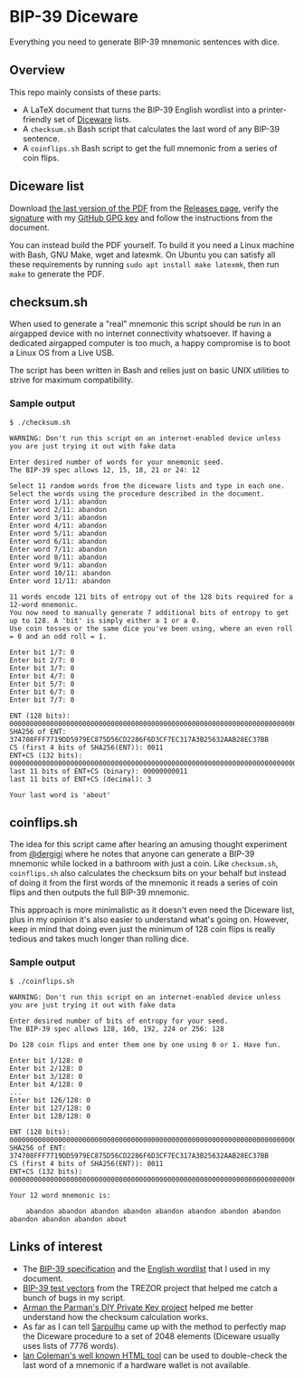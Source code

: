 # BIP-39 Diceware

Everything you need to generate BIP-39 mnemonic sentences with dice.

## Overview

This repo mainly consists of these parts:

* A LaTeX document that turns the BIP-39 English wordlist into a printer-friendly set of [Diceware] lists.
* A `checksum.sh` Bash script that calculates the last word of any BIP-39 sentence.
* A `coinflips.sh` Bash script to get the full mnemonic from a series of coin flips.

## Diceware list

Download [the last version of the PDF] from the [Releases page], verify the [signature] with my [GitHub GPG key] and follow the instructions from the document.

You can instead build the PDF yourself.
To build it you need a Linux machine with Bash, GNU Make, wget and latexmk.
On Ubuntu you can satisfy all these requirements by running `sudo apt install make latexmk`, then run `make` to generate the PDF.

## checksum.sh

When used to generate a "real" mnemonic this script should be run in an airgapped device with no internet connectivity whatsoever.
If having a dedicated airgapped computer is too much, a happy compromise is to boot a Linux OS from a Live USB.

The script has been written in Bash and relies just on basic UNIX utilities to strive for maximum compatibility.

### Sample output

```
$ ./checksum.sh

WARNING: Don't run this script on an internet-enabled device unless you are just trying it out with fake data

Enter desired number of words for your mnemonic seed.
The BIP-39 spec allows 12, 15, 18, 21 or 24: 12

Select 11 random words from the diceware lists and type in each one. Select the words using the procedure described in the document.
Enter word 1/11: abandon
Enter word 2/11: abandon
Enter word 3/11: abandon
Enter word 4/11: abandon
Enter word 5/11: abandon
Enter word 6/11: abandon
Enter word 7/11: abandon
Enter word 8/11: abandon
Enter word 9/11: abandon
Enter word 10/11: abandon
Enter word 11/11: abandon

11 words encode 121 bits of entropy out of the 128 bits required for a 12-word mnemonic.
You now need to manually generate 7 additional bits of entropy to get up to 128. A 'bit' is simply either a 1 or a 0.
Use coin tosses or the same dice you've been using, where an even roll = 0 and an odd roll = 1.

Enter bit 1/7: 0
Enter bit 2/7: 0
Enter bit 3/7: 0
Enter bit 4/7: 0
Enter bit 5/7: 0
Enter bit 6/7: 0
Enter bit 7/7: 0

ENT (128 bits):
00000000000000000000000000000000000000000000000000000000000000000000000000000000000000000000000000000000000000000000000000000000
SHA256 of ENT: 374708FFF7719DD5979EC875D56CD2286F6D3CF7EC317A3B25632AAB28EC37BB
CS (first 4 bits of SHA256(ENT)): 0011
ENT+CS (132 bits):
000000000000000000000000000000000000000000000000000000000000000000000000000000000000000000000000000000000000000000000000000000000011
last 11 bits of ENT+CS (binary): 00000000011
last 11 bits of ENT+CS (decimal): 3

Your last word is 'about'
```

## coinflips.sh

The idea for this script came after hearing an amusing thought experiment from [@dergigi] where he notes that anyone can generate a BIP-39 mnemonic while locked in a bathroom with just a coin.
Like `checksum.sh`, `coinflips.sh` also calculates the checksum bits on your behalf but instead of doing it from the first words of the mnemonic it reads a series of coin flips and then outputs the full BIP-39 mnemonic.

This approach is more minimalistic as it doesn't even need the Diceware list, plus in my opinion it's also easier to understand what's going on.
However, keep in mind that doing even just the minimum of 128 coin flips is really tedious and takes much longer than rolling dice.

### Sample output

```
$ ./coinflips.sh

WARNING: Don't run this script on an internet-enabled device unless you are just trying it out with fake data

Enter desired number of bits of entropy for your seed.
The BIP-39 spec allows 128, 160, 192, 224 or 256: 128

Do 128 coin flips and enter them one by one using 0 or 1. Have fun.

Enter bit 1/128: 0
Enter bit 2/128: 0
Enter bit 3/128: 0
Enter bit 4/128: 0
...
Enter bit 126/128: 0
Enter bit 127/128: 0
Enter bit 128/128: 0

ENT (128 bits):
00000000000000000000000000000000000000000000000000000000000000000000000000000000000000000000000000000000000000000000000000000000
SHA256 of ENT: 374708FFF7719DD5979EC875D56CD2286F6D3CF7EC317A3B25632AAB28EC37BB
CS (first 4 bits of SHA256(ENT)): 0011
ENT+CS (132 bits):
000000000000000000000000000000000000000000000000000000000000000000000000000000000000000000000000000000000000000000000000000000000011

Your 12 word mnemonic is:

    abandon abandon abandon abandon abandon abandon abandon abandon abandon abandon abandon about
```

## Links of interest

* The [BIP-39 specification] and the [English wordlist] that I used in my document.
* [BIP-39 test vectors] from the TREZOR project that helped me catch a bunch of bugs in my script.
* [Arman the Parman's DIY Private Key project] helped me better understand how the checksum calculation works.
* As far as I can tell [Sarpulhu] came up with the method to perfectly map the Diceware procedure to a set of 2048 elements (Diceware usually uses lists of 7776 words).
* [Ian Coleman's well known HTML tool] can be used to double-check the last word of a mnemonic if a hardware wallet is not available.

[Diceware]: https://en.wikipedia.org/wiki/Diceware
[the last version of the PDF]: https://github.com/1ma/bip39-diceware/releases/latest/download/bip39-diceware.pdf
[Releases page]: https://github.com/1ma/bip39-diceware/releases
[signature]: https://github.com/1ma/bip39-diceware/releases/latest/download/bip39-diceware.pdf.asc
[GitHub GPG key]: https://github.com/1ma.gpg
[@dergigi]: https://twitter.com/dergigi
[BIP-39 specification]: https://github.com/bitcoin/bips/blob/master/bip-0039.mediawiki
[English wordlist]: https://github.com/bitcoin/bips/blob/master/bip-0039/english.txt
[BIP-39 Test vectors]: https://github.com/trezor/python-mnemonic/blob/master/vectors.json
[Arman the Parman's DIY Private Key project]: https://bitcoinmagazine.com/culture/diy-bitcoin-private-key-project
[Sarpulhu]: https://github.com/sarpulhu/dicebip39
[Ian Coleman's well known HTML tool]: https://iancoleman.io/bip39/
